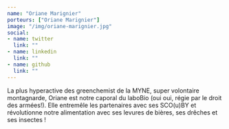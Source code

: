 ```yaml
---
name: "Oriane Marignier"
porteurs: ["Oriane Marignier"]
image: "/img/oriane-marignier.jpg"
social:
- name: twitter
  link: ""
- name: linkedin
  link: ""
- name: github
  link: ""
---
```

La plus hyperactive des greenchemist de la MYNE, super volontaire montagnarde, Oriane est notre caporal du laboBio (oui oui, régie par le droit des armées!). Elle entremêle les partenaires avec ses SCO(u)BY et révolutionne notre alimentation avec ses levures de bières, ses drêches et ses insectes !
